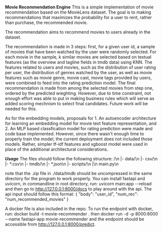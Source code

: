 **Movie Recommendation Engine**
This is a simple implementation of movie recommendation based on the MovieLens dataset. The goal is to making recommendations that maximizes the probability for a user to rent, rather than purchase, the recommended movie.

The recommendation aims to recommend movies to users already in the dataset.

The recommendation is made in 3 steps: first, for a given user id, a sample of movies that have been watched by the user were randomly selected. For each movie in the sample, k similar movies are selected based on textual features (as the overview and tagline fields in tmdb data) using KNN. The features related to users and movies, such as the distribution of user rating per user, the distribution of genres watched by the user, as well as movie features such as movie genre, movie cast, movie tags provided by users, were combined to feed into the rating prediction model. The final recommendation is made from among the selected movies from step one, ordered by the predicted wieghting. However, due to time constraint, not enough effort was able to put in making business rules which will serve as added scoring mechnism to select final candidates. Future work will be needed for this.

As for the embedding models, proposals for 1. An autoencoder architecture for learning an embedding model for movie text feature representation, and 2. An MLP based classfication model for rating prediction were made and code base implemented. However, since there wasn't enough time to properly train the model, the current deployment does not included those models. Rather, simpler tf-idf features and xgboost model were used in place of the additional architectural considerations.

***Usage***
The files should follow the following structure:
/\n
|- data/\n
     |- csv/\n
         |- *.csv\n
     |- tmdb/\n
         |- *.json\n
 |- scripts/\n
 |\n
 main.py\n

 note that the .zip file in ./data/tmdb should be uncompressed in the same directory for the program to work properly. You can install fastapi and uvicorn, in commandline in root directory, run: uvicorn main:app --reload and then go to http://127.0.0.1:8000/docs to play around with the api. The api input should follow this format:
 {
 "body": "user_id",
 "num_rec": "num_recommended_movies"
 }

 A docker file is also included in the repo. To run the endpoint with docker, run: docker build -t movie-recommender .   then docker run -d -p 8000:8000 --name fastapi-app movie-recommender and the endpoint should be accessible from http://127.0.0.1:8000/predict.
